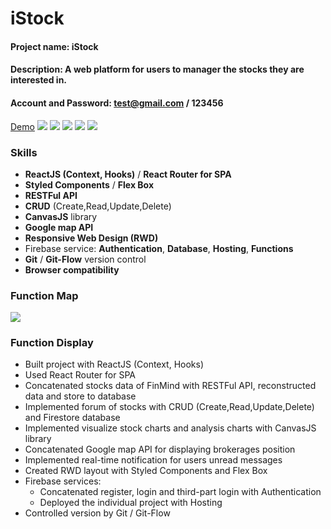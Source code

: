 # iStock
#### Project name: **iStock**
#### Description: A web platform for users to manager the stocks they are interested in.

#### Account and Password: test@gmail.com / 123456
[Demo](https://istock-23751.firebaseapp.com/)
![](https://i.imgur.com/sywte8e.jpg)
![](https://i.imgur.com/LZEHR2u.jpg)
![](https://i.imgur.com/SWF6tTU.jpg)
![](https://i.imgur.com/ya5rFbp.jpg)
![](https://i.imgur.com/OQd2yja.jpg)


### Skills
- **ReactJS (Context, Hooks)** / **React Router for SPA**
- **Styled Components** / **Flex Box**
- **RESTFul API**
- **CRUD** (Create,Read,Update,Delete)
- **CanvasJS** library
- **Google map API**
- **Responsive Web Design (RWD)**
- Firebase service:
  **Authentication**, **Database**, **Hosting**, **Functions**
- **Git** / **Git-Flow** version control
- **Browser compatibility**

### Function Map
![](https://i.imgur.com/lYu1gjS.jpg)

### Function Display
- Built project with ReactJS (Context, Hooks)
- Used React Router for SPA
- Concatenated stocks data of FinMind with RESTFul API, reconstructed data and store to database
- Implemented forum of stocks with CRUD (Create,Read,Update,Delete) and Firestore database
- Implemented visualize stock charts and analysis charts with CanvasJS library
- Concatenated  Google map API for displaying brokerages position
- Implemented real-time notification for users unread messages
- Created RWD layout with Styled Components and Flex Box
- Firebase services:
  - Concatenated register, login and third-part login with Authentication
  - Deployed the individual project with Hosting
- Controlled version by Git / Git-Flow
